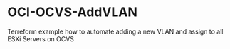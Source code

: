 # OCI-OCVS-AddVLAN
Terreform example how to automate adding a new VLAN and assign to all ESXi Servers on OCVS
